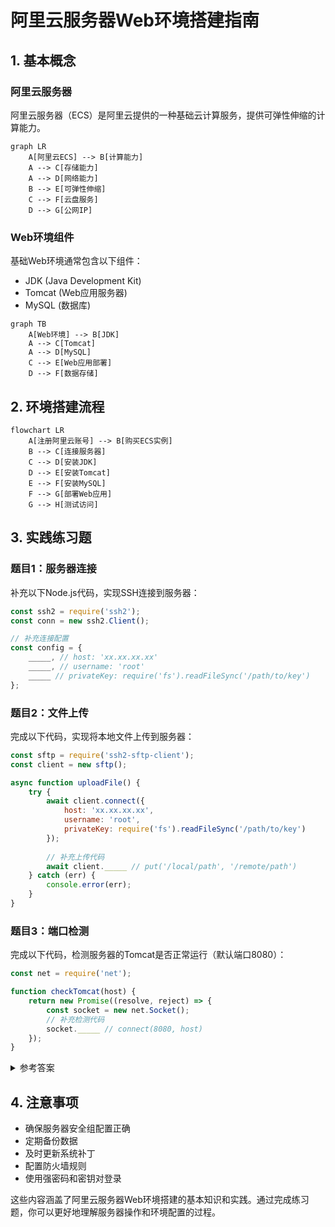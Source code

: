 # 阿里云服务器Web环境搭建指南

## 1. 基本概念

### 阿里云服务器
阿里云服务器（ECS）是阿里云提供的一种基础云计算服务，提供可弹性伸缩的计算能力。

```mermaid
graph LR
    A[阿里云ECS] --> B[计算能力]
    A --> C[存储能力]
    A --> D[网络能力]
    B --> E[可弹性伸缩]
    C --> F[云盘服务]
    D --> G[公网IP]
```


### Web环境组件
基础Web环境通常包含以下组件：
- JDK (Java Development Kit)
- Tomcat (Web应用服务器)
- MySQL (数据库)

```mermaid
graph TB
    A[Web环境] --> B[JDK]
    A --> C[Tomcat]
    A --> D[MySQL]
    C --> E[Web应用部署]
    D --> F[数据存储]
```


## 2. 环境搭建流程

```mermaid
flowchart LR
    A[注册阿里云账号] --> B[购买ECS实例]
    B --> C[连接服务器]
    C --> D[安装JDK]
    D --> E[安装Tomcat]
    E --> F[安装MySQL]
    F --> G[部署Web应用]
    G --> H[测试访问]
```


## 3. 实践练习题

### 题目1：服务器连接
补充以下Node.js代码，实现SSH连接到服务器：

```javascript
const ssh2 = require('ssh2');
const conn = new ssh2.Client();

// 补充连接配置
const config = {
    _____, // host: 'xx.xx.xx.xx'
    _____, // username: 'root'
    _____ // privateKey: require('fs').readFileSync('/path/to/key')
};
```


### 题目2：文件上传
完成以下代码，实现将本地文件上传到服务器：

```javascript
const sftp = require('ssh2-sftp-client');
const client = new sftp();

async function uploadFile() {
    try {
        await client.connect({
            host: 'xx.xx.xx.xx',
            username: 'root',
            privateKey: require('fs').readFileSync('/path/to/key')
        });
        
        // 补充上传代码
        await client._____ // put('/local/path', '/remote/path')
    } catch (err) {
        console.error(err);
    }
}
```


### 题目3：端口检测
完成以下代码，检测服务器的Tomcat是否正常运行（默认端口8080）：

```javascript
const net = require('net');

function checkTomcat(host) {
    return new Promise((resolve, reject) => {
        const socket = new net.Socket();
        // 补充检测代码
        socket._____ // connect(8080, host)
    });
}
```


<details>
<summary>参考答案</summary>

### 题目1答案：
```javascript
const config = {
    host: 'xx.xx.xx.xx',
    username: 'root',
    privateKey: require('fs').readFileSync('/path/to/key')
};
```


### 题目2答案：
```javascript
await client.put('/local/path', '/remote/path');
```


### 题目3答案：
```javascript
socket.connect(8080, host);
```

</details>

## 4. 注意事项
- 确保服务器安全组配置正确
- 定期备份数据
- 及时更新系统补丁
- 配置防火墙规则
- 使用强密码和密钥对登录

这些内容涵盖了阿里云服务器Web环境搭建的基本知识和实践。通过完成练习题，你可以更好地理解服务器操作和环境配置的过程。